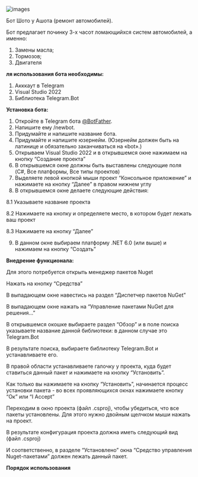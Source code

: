 ![images](https://github.com/user-attachments/assets/be7bf826-b985-4aba-bae0-769308a173e4)

Бот Шото у Ашота (ремонт автомобилей).

Бот предлагает починку 3-х часот ломающийхся систем автомобилей, а именно: 

1. Замены масла;
2. Тормозов;
3. Двигателя

**ля использования бота необходимы:**
1. Акккаут в Telegram
2. Visual Studio 2022
3. Библиотека Telegram.Bot

**Установка бота:**
1. Откройте в Telegram бота [@BotFather](https://t.me/BotFather).
2. Напишите ему /newbot.
3. Придумайте и напишите название бота.
4. Придумайте и напишите юзернейм. 
(Юзернейм должен быть на латинице и обязательно заканчиваться на «bot».)
5. Открываем Visual Studio 2022 и в открывшемся окне нажимаем на кнопку “Создание проекта”
6. В открывшемся окне должны быть выставлены следующие поля (C#, Все платформы, Все типы проектов)
7. Выделяете левой кнопкой мыши проект “Консольное приложение” и нажимаете на кнопку “Далее” в правом нижнем углу
8. В открывшемся окне делаете следующие действия:
   
8.1 Указываете название проекта
   
8.2 Нажимаете на кнопку и определяете место, в котором будет лежать ваш проект

8.3 Нажимаете на кнопку “Далее”

9. В данном окне выбираем платформу .NET 6.0 (или выше) и нажимаем на кнопку “Создать”

**Внедрение функционала:**

Для этого потребуется открыть менеджер пакетов Nuget
 
Нажать на кнопку “Средства”
   
В выпадающем окне навестись на раздел “Диспетчер пакетов NuGet”
   
В выпадающем окне нажать на “Управление пакетами NuGet для решения…”
    
В открывшемся окошке выбираете раздел “Обзор” и в поле поиска указываете название данной библиотеки: в данном случае это Telegram.Bot

В результате поиска, выбираете библиотеку Telegram.Bot и устанавливаете его.

 В правой области устанавливаете галочку у проекта, куда будет ставиться данный пакет и нажимаете на кнопку “Установить”.

 Как только вы нажимаете на кнопку “Установить”, начинается процесс установки пакета - во всех проявляющихся окнах нажимаете кнопку “Ок” или “I Accept”

 Переходим в окно проекта (файл .csproj), чтобы убедиться, что все пакеты установлены. Для этого нужно двойным щелчком мыши нажать на проект.

 В результате конфигурация проекта должна иметь следующий вид (файл .csproj)

 И соответственно, в разделе “Установлено” окна “Средство управления Nuget-пакетами” должен лежать данный пакет.

   **Порядок использования**
